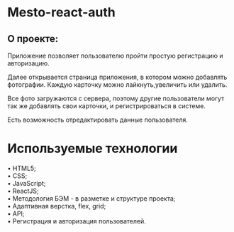 # Mesto-react-auth


## О проекте:
Приложение позволяет пользователю пройти простую регистрацию и авторизацию.

Далее открывается страница приложения, в котором можно добавлять фотографии. Каждую карточку можно лайкнуть,увеличить или удалить.

Все фото загружаются с сервера, поэтому другие пользователи могут так же добавлять свои карточки, и регистрироваться в системе.

Есть возможность отредактировать данные пользователя.

# Используемые технологии
• HTML5;<br>
• CSS;<br>
• JavaScript;<br>
• ReactJS;<br>
• Методология БЭМ - в разметке и структуре проекта;<br>
• Адаптивная верстка, flex, grid;<br>
• API;<br>
• Регистрация и авторизация пользователей.<br>
